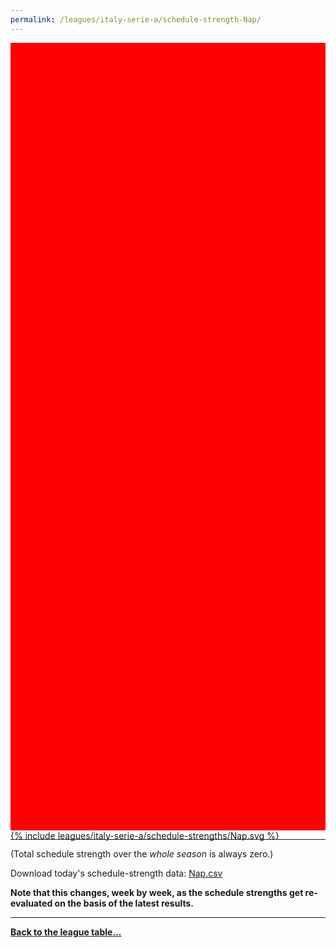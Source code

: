 ```yaml
---
permalink: /leagues/italy-serie-a/schedule-strength-Nap/
---
```


<style>
.svg-wrap {
    background-color:red;
    height:0;
    padding-top:250%; /* 350px/550px */
    position: relative;
}

svg {
    background-color: white;
    height: 100%;
    display:block;
    width: 100%;
    position: absolute;
    top:0;
    left:0;
}
</style>


<div class="svg-wrap">
{% include leagues/italy-serie-a/schedule-strengths/Nap.svg %}
</div>

-----

(Total schedule strength over the *whole season* is always zero.)


Download today's schedule-strength data: [Nap.csv](/assets/leagues/italy-serie-a/2022/schedule-strengths/Nap.csv)

**Note that this changes, week by week, as the schedule strengths get re-evaluated on the
basis of the latest results.**

-----

[**Back to the league table...**](/leagues/italy-serie-a)


